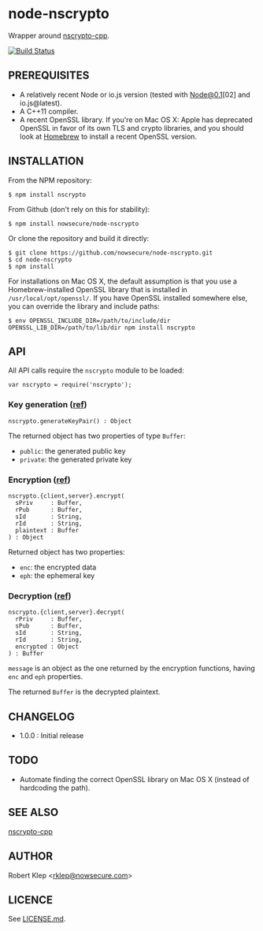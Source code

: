 # node-nscrypto

Wrapper around [nscrypto-cpp](https://github.com/nowsecure/nscrypto-cpp).

[![Build Status](https://travis-ci.org/nowsecure/node-nscrypto.svg?branch=travis-ci-support)](https://travis-ci.org/nowsecure/node-nscrypto)

## PREREQUISITES

* A relatively recent Node or io.js version (tested with Node@0.1[02] and io.js@latest).
* A C++11 compiler.
* A recent OpenSSL library. If you're on Mac OS X: Apple has deprecated OpenSSL in favor of its own TLS and crypto libraries, and you should look at [Homebrew](http://brew.sh/) to install a recent OpenSSL version.

## INSTALLATION

From the NPM repository:

```
$ npm install nscrypto
```

From Github (don't rely on this for stability):

```
$ npm install nowsecure/node-nscrypto
```

Or clone the repository and build it directly:

```
$ git clone https://github.com/nowsecure/node-nscrypto.git
$ cd node-nscrypto
$ npm install
```

For installations on Mac OS X, the default assumption is that you use a Homebrew-installed OpenSSL library that is installed in `/usr/local/opt/openssl/`. If you have OpenSSL installed somewhere else, you can override the library and include paths:

```
$ env OPENSSL_INCLUDE_DIR=/path/to/include/dir OPENSSL_LIB_DIR=/path/to/lib/dir npm install nscrypto
```

## API

All API calls require the `nscrypto` module to be loaded:

```
var nscrypto = require('nscrypto');
```

### Key generation ([ref](https://github.com/nowsecure/nscrypto-cpp#key-generation))

```
nscrypto.generateKeyPair() : Object
```

The returned object has two properties of type `Buffer`:

* `public`: the generated public key
* `private`: the generated private key

### Encryption ([ref](https://github.com/nowsecure/nscrypto-cpp#encryption-and-decryption))

```
nscrypto.{client,server}.encrypt(
  sPriv     : Buffer,
  rPub      : Buffer,
  sId       : String,
  rId       : String,
  plaintext : Buffer
) : Object
```

Returned object has two properties:

* `enc`: the encrypted data
* `eph`: the ephemeral key

### Decryption ([ref](https://github.com/nowsecure/nscrypto-cpp#encryption-and-decryption))

```
nscrypto.{client,server}.decrypt(
  rPriv     : Buffer,
  sPub      : Buffer,
  sId       : String,
  rId       : String,
  encrypted : Object
) : Buffer
```

`message` is an object as the one returned by the encryption functions, having `enc` and `eph` properties.

The returned `Buffer` is the decrypted plaintext.

## CHANGELOG

* 1.0.0 : Initial release

## TODO

* Automate finding the correct OpenSSL library on Mac OS X (instead of hardcoding the path).

## SEE ALSO

[nscrypto-cpp](https://github.com/nowsecure/nscrypto-cpp#nscrypto-cpp)

## AUTHOR

Robert Klep <<rklep@nowsecure.com>>

## LICENCE

See [LICENSE.md](LICENSE.md).
